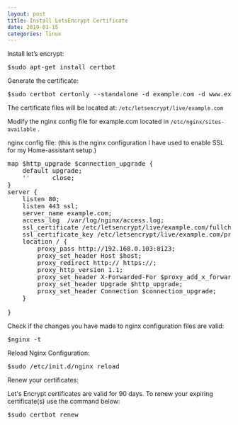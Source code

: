 ```yaml
---
layout: post
title: Install LetsEncrypt Certificate
date: 2019-01-15
categories: linux
---
```


Install let’s encrypt:
  <pre>$sudo apt-get install certbot</pre>
  
Generate the certificate:
  <pre>$sudo certbot certonly --standalone -d example.com -d www.example.com</pre>

The certificate files will be located at: `/etc/letsencrypt/live/example.com`

Modify the nginx config file for example.com located in `/etc/nginx/sites-available` .


nginx config file:
(this is the nginx configuration I have used to enable SSL for my Home-assistant setup.)

<pre>
map $http_upgrade $connection_upgrade {
    default upgrade;
    ''      close;
}
server {
	listen 80;
	listen 443 ssl;
    server_name example.com;
    access_log  /var/log/nginx/access.log;
	ssl_certificate /etc/letsencrypt/live/example.com/fullchain.pem;
	ssl_certificate_key /etc/letsencrypt/live/example.com/privkey.pem;
    location / {
        proxy_pass http://192.168.0.103:8123;
        proxy_set_header Host $host;
        proxy_redirect http:// https://;
        proxy_http_version 1.1;
        proxy_set_header X-Forwarded-For $proxy_add_x_forwarded_for;
        proxy_set_header Upgrade $http_upgrade;
        proxy_set_header Connection $connection_upgrade;
    }

}
</pre>

Check if the changes you have made to nginx configuration files are valid:
  <pre>$nginx -t</pre>

Reload Nginx Configuration:

  <pre>$sudo /etc/init.d/nginx reload</pre>

Renew your certificates:

Let's Encrypt certificates are valid for 90 days. To renew your expiring certificate(s) use the command below:

   <pre>$sudo certbot renew</pre>
